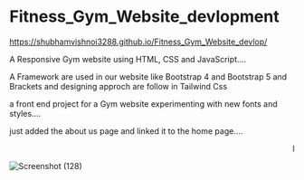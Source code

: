
# Fitness_Gym_Website_devlopment
  https://shubhamvishnoi3288.github.io/Fitness_Gym_Website_devlop/
                              
                                                                                  
A Responsive Gym website using HTML, CSS and JavaScript....

A   Framework are used in our website like Bootstrap 4 and Bootstrap 5  and Brackets and designing approch are follow in Tailwind Css

a front end project for a Gym website experimenting with new fonts and styles....

 just added the about us page and linked it to the home page....
                                  
   
<marquee>I LOVE THE gym. There’s nothing quite like the feeling you get after a long row on the rowing machine or 40 minutes of hard cardio. It’s a key part of my mental health routine  along with a healthy diet, a very good therapist and some strong antidepressants. 
In another life maybe I would have been a strong advocate for keeping the gyms open in Level 5. As someone who suffers from both depression and anxiety, the news that gyms would not be kept open in Level 5 did upset me.
Being able to go back to the gym in July boosted my mental and physical wellbeing immensely. I was able to re-establish my routine and get out of my apartment at least twice a week...</marquee>

![Screenshot (128)](https://user-images.githubusercontent.com/65655892/124761336-88914c00-dee6-11eb-9a91-770e7a619f28.png)
